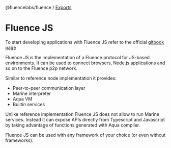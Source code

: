 @fluencelabs/fluence / [Exports](modules.md)

# Fluence JS

To start developing applications with Fluence JS refer to the official [gitbook page](https://doc.fluence.dev/docs/js-sdk)

Fluence JS is the implementation of a Fluence protocol for JS-based environments. It can be used to connect browsers, Node.js applications and so on to the Fluence p2p network.

Similar to reference node implementation it provides:

- Peer-to-peer communication layer
- Marine interpreter
- Aqua VM
- Builtin services

Unlike reference implementation Fluence JS does not allow to run Marine services. Instead it can expose APIs directly from Typescript and Javascript by taking advantage of functions generated with Aqua compiler.

Fluence JS can be used with any framework of your choice \(or even without frameworks\).
